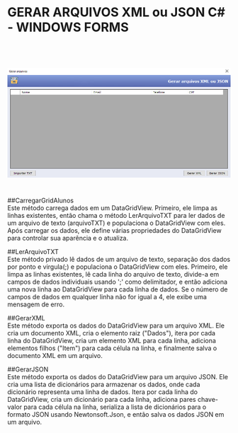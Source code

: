 # GERAR ARQUIVOS XML ou JSON C# - WINDOWS FORMS
<br>
<h1 align="center">
    <img src="./LAB1_Teste/GerarArquivosXml_ou_Json/Images/Imagem02.png">
</h1>
<br>
##CarregarGridAlunos 
<br>
Este método carrega dados em um DataGridView. Primeiro, ele limpa as linhas existentes, então chama o método LerArquivoTXT para ler dados de um arquivo de texto (arquivoTXT) e populaciona o DataGridView com eles. Após carregar os dados, ele define várias propriedades do DataGridView para controlar sua aparência e o atualiza.

##LerArquivoTXT 
<br>
Este método privado lê dados de um arquivo de texto, separação dos dados por ponto e virgula(;) e populaciona o DataGridView com eles. Primeiro, ele limpa as linhas existentes, lê cada linha do arquivo de texto, divide-a em campos de dados individuais usando ';' como delimitador, e então adiciona uma nova linha ao DataGridView para cada linha de dados. Se o número de campos de dados em qualquer linha não for igual a 4, ele exibe uma mensagem de erro.

##GerarXML 
<br>
Este método exporta os dados do DataGridView para um arquivo XML. Ele cria um documento XML, cria o elemento raiz ("Dados"), itera por cada linha do DataGridView, cria um elemento XML para cada linha, adiciona elementos filhos ("Item") para cada célula na linha, e finalmente salva o documento XML em um arquivo.

##GerarJSON 
<br>
Este método exporta os dados do DataGridView para um arquivo JSON. Ele cria uma lista de dicionários para armazenar os dados, onde cada dicionário representa uma linha de dados. Itera por cada linha do DataGridView, cria um dicionário para cada linha, adiciona pares chave-valor para cada célula na linha, serializa a lista de dicionários para o formato JSON usando Newtonsoft.Json, e então salva os dados JSON em um arquivo.
